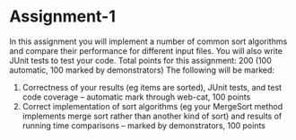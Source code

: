 # Assignment-1

In this assignment you will implement a number of common sort algorithms and compare their
performance for different input files. You will also write JUnit tests to test your code.
Total points for this assignment: 200 (100 automatic, 100 marked by demonstrators)
The following will be marked:
1. Correctness of your results (eg items are sorted), JUnit tests, and test code coverage –
automatic mark through web-cat, 100 points
2. Correct implementation of sort algorithms (eg your MergeSort method implements merge
sort rather than another kind of sort) and results of running time comparisons – marked by
demonstrators, 100 points
